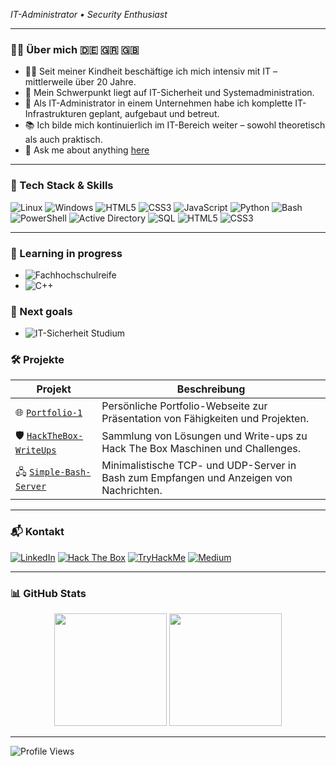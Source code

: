 <i>IT-Administrator • Security Enthusiast</i>

---

### 👨‍💻 Über mich 🇩🇪 🇬🇷 🇬🇧

- 🧑‍💻 Seit meiner Kindheit beschäftige ich mich intensiv mit IT – mittlerweile über 20 Jahre.  
- 🔐 Mein Schwerpunkt liegt auf IT-Sicherheit und Systemadministration.  
- 🏢 Als IT-Administrator in einem Unternehmen habe ich komplette IT-Infrastrukturen geplant, aufgebaut und betreut.  
- 📚 Ich bilde mich kontinuierlich im IT-Bereich weiter – sowohl theoretisch als auch praktisch.
- 💬 Ask me about anything [here](https://github.com/QG1o/ask-me/issues/new/choose)
---

### 🧰 Tech Stack & Skills

![Linux](https://img.shields.io/badge/Linux-00cc44?style=flat&logo=linux&logoColor=white)
![Windows](https://img.shields.io/badge/Windows-0099ff?style=flat&logo=windows&logoColor=white)
![HTML5](https://img.shields.io/badge/HTML5-ff4500?style=flat&logo=html5&logoColor=white) ![CSS3](https://img.shields.io/badge/CSS3-1e90ff?style=flat&logo=css3&logoColor=white) ![JavaScript](https://img.shields.io/badge/JavaScript-F7DF1E?style=flat&logo=javascript&logoColor=black)
![Python](https://img.shields.io/badge/Python-306998?style=flat&logo=python&logoColor=yellow)
![Bash](https://img.shields.io/badge/Bash-006400?style=flat&logo=gnu-bash&logoColor=white)
![PowerShell](https://img.shields.io/badge/Powershell-1e90ff?style=flat&logo=powershell&logoColor=white)
![Active Directory](https://img.shields.io/badge/Active_Directory-007acc?style=flat&logo=microsoft-active-directory&logoColor=white)
![SQL](https://img.shields.io/badge/SQL-0059b3?style=flat&logo=sqlite&logoColor=white)
![HTML5](https://img.shields.io/badge/HTML5-ff4500?style=flat&logo=html5&logoColor=white)
![CSS3](https://img.shields.io/badge/CSS3-1e90ff?style=flat&logo=css3&logoColor=white)


---


### 🎯 Learning in progress

- ![Fachhochschulreife](https://img.shields.io/badge/Fachhochschulreife-%F0%9F%8E%93-blue)
- ![C++](https://img.shields.io/badge/C%2B%2B-00599C?style=flat&logo=c%2B%2B&logoColor=white)

### 🎯 Next goals

- ![IT-Sicherheit Studium](https://img.shields.io/badge/IT--Sicherheit--Studium-%F0%9F%94%92-blue)




### 🛠 Projekte

| Projekt                 | Beschreibung                                                  |
|------------------------|--------------------------------------------------------------|
| 🌐 [`Portfolio-1`](https://github.com/QG1o/Portfolio-1)          | Persönliche Portfolio-Webseite zur Präsentation von Fähigkeiten und Projekten. |
| 🛡️ [`HackTheBox-WriteUps`](https://github.com/QG1o/HackTheBox-WriteUps) | Sammlung von Lösungen und Write-ups zu Hack The Box Maschinen und Challenges.  |
| 🖧 [`Simple-Bash-Server`](https://github.com/QG1o/IT-Security-Toolbox/tree/main/Simple-Bash-Server) | Minimalistische TCP- und UDP-Server in Bash zum Empfangen und Anzeigen von Nachrichten. |



---

### 📬 Kontakt

[![LinkedIn](https://img.shields.io/badge/LinkedIn-0A66C2?style=flat&logo=linkedin&logoColor=white)](https://www.linkedin.com/in/georgiost/) [![Hack The Box](https://img.shields.io/badge/Hack_The_Box-00FF9F?style=flat&logo=hackthebox&logoColor=black)](https://app.hackthebox.com/profile/1004159) [![TryHackMe](https://img.shields.io/badge/TryHackMe-FF6C37?style=flat&logo=tryhackme&logoColor=white)](https://tryhackme.com/p/QG1o) [![Medium](https://img.shields.io/badge/Medium-000000?style=flat&logo=medium&logoColor=white)](https://medium.com/@tertlidis)  

---

### 📊 GitHub Stats

<div align="center">

  <img src="https://github-readme-stats.vercel.app/api?username=QG1o&show_icons=true&theme=github_dark&hide_title=true" height="180" />
  <img src="https://github-readme-stats.vercel.app/api/top-langs/?username=QG1o&layout=compact&theme=github_dark" height="180" />

</div>


---

![Profile Views](https://komarev.com/ghpvc/?username=QG1o&style=flat-square&color=blue)
